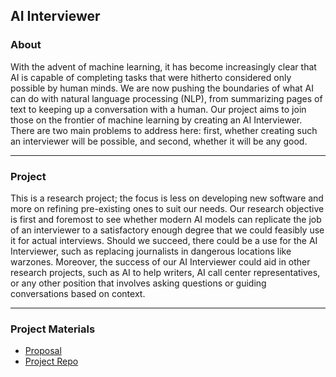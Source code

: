 ## AI Interviewer

### About

With the advent of machine learning, it has become increasingly clear that AI is capable of completing tasks that were hitherto considered only possible by human minds. We are now pushing the boundaries of what AI can do with natural language processing (NLP), from summarizing pages of text to keeping up a conversation with a human. Our project aims to join those on the frontier of machine learning by creating an AI Interviewer. There are two main problems to address here: first, whether creating such an interviewer will be possible, and second, whether it will be any good.

___

### Project

This is a research project; the focus is less on developing new software and more on refining pre-existing ones to suit our needs. Our research objective is first and foremost to see whether modern AI models can replicate the job of an interviewer to a satisfactory enough degree that we could feasibly use it for actual interviews. Should we succeed, there could be a use for the AI Interviewer, such as replacing journalists in dangerous locations like warzones. Moreover, the success of our AI Interviewer could aid in other research projects, such as AI to help writers, AI call center representatives, or any other position that involves asking questions or guiding conversations based on context.

___

### Project Materials

- [Proposal](https://docs.google.com/document/d/1jYFH2y0SFvw5K9eVFQRNMO-UazR5w9YKnHaMpmKdFhk/edit?usp=sharing)
- [Project Repo](https://github.com/haramkoo/InterviewAI)

<!-- Add link to status report presentation -->
<!-- Add link to final presentation -->
<!-- Add link to final project report -->

